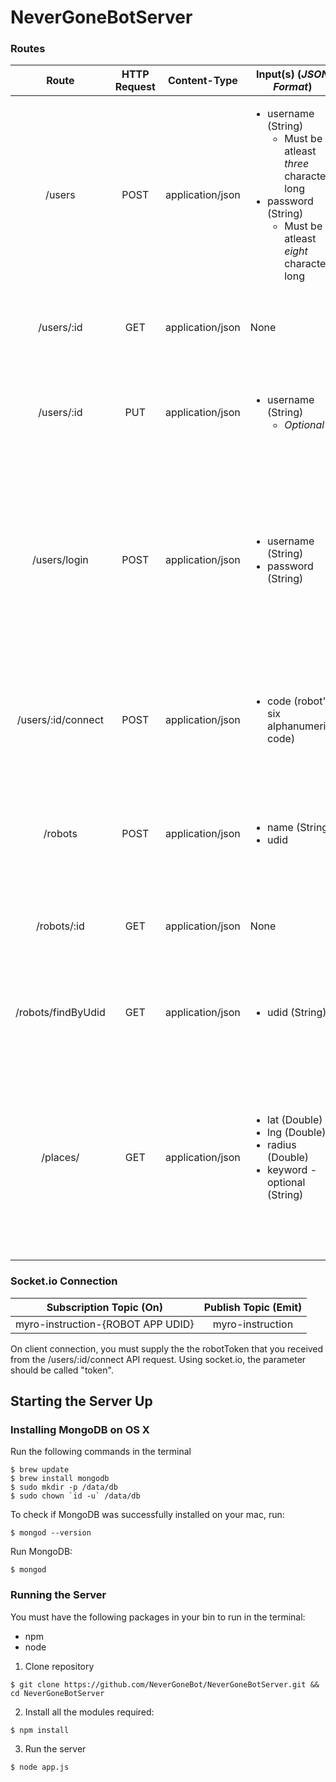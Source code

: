 # NeverGoneBotServer

### Routes

| Route | HTTP Request | Content-Type     | Input(s) (**_JSON Format_**) | Output (**_JSON Format_**) | Description |
| :---: | :----------: | :--------------: | ---------------------------- | -------------------------- | ----------- |
| /users|     POST     | application/json | <ul><li>username (String)<ul><li>Must be atleast _three_ characters long</li></ul></li><li>password (String)<ul><li>Must be atleast _eight_ characters long</li></ul></li></ul> | <ul><li>_id (String)</li><li>username (String)</li></ul> | Create a new user and returns a status code of 201 if successful |
| /users/:id | GET | application/json | None | <ul><li>_id (String)</li><li>username (String)</li></ul> | Get the corresponding user's details from the user ID supplied |
| /users/:id | PUT | application/json | <ul><li>username (String)<ul><li>_Optional_</li></ul></li></ul> | <ul><li>_id (String)</li><li>username (String)</li></ul> | Update the corresponding user's details from the user ID and the fields to update supplied |
| /users/login | POST | application/json | <ul><li>username (String)</li><li>password (String)</li></ul> | <ul><li>status (String)</li><li>message (String)</li><li>user (User JSON)</li></ul> | Attempts to authenticate a user based on the username and password provided. Returns a status code of 401 if authorization fails, otherwise it will return a status code of 200 |
| /users/:id/connect | POST | application/json | <ul><li>code (robot's six alphanumeric code)</li></l> | <ul><li>robotToken (must be supplied with websocket)</li></ul> | Used to get the robotToken for the given robot's code, which is then used to connect to the robot via websocket |
| /robots | POST | application/json | <ul><li>name (String)</li><li>udid</li></ul> | <ul><li>_id</li><li>name (String)</li><li>udid (String)</li><li>code</li></ul> | Creates a new robot application and adds it to the database |
| /robots/:id | GET | application/json | None | <ul><li>name (String)</li><li>udid (String)</li><li>code</li></ul> | Retrieves the robot info for the given unique ID |
|/robots/findByUdid | GET | application/json | <ul><li>udid (String)</li></ul> | <ul><li>name (String)</li><li>udid (String)</li><li>code</li></ul> | Gets robot by UDID |
|/places/ | GET | application/json | <ul><li>lat (Double)</li><li>lng (Double)</li><li> radius (Double)</li><li> keyword -optional (String)</li></ul> | <ul><li> landmarks (JSON array - see contents [here](https://developers.google.com/places/web-service/search#PlaceSearchResponses)) | Returns a list of landmarks within the radius of the given latitude and longitude from Google Places data, if a keyword is given then  the places will be filtered and only locations that match keyword will be returned |

### Socket.io Connection

| Subscription Topic (On) | Publish Topic (Emit) |
| :----------------: | :-----------: |
| myro-instruction-{ROBOT APP UDID} | myro-instruction |

On client connection, you must supply the the robotToken that you received from the /users/:id/connect API request. Using socket.io, the parameter should be called "token".


## Starting the Server Up

### Installing MongoDB on OS X

Run the following commands in the terminal
```
$ brew update
$ brew install mongodb
$ sudo mkdir -p /data/db
$ sudo chown `id -u` /data/db
```

To check if MongoDB was successfully installed on your mac, run:
```
$ mongod --version
```

Run MongoDB:
```
$ mongod
```

### Running the Server

You must have the following packages in your bin to run in the terminal:
- npm
- node

1) Clone repository
```
$ git clone https://github.com/NeverGoneBot/NeverGoneBotServer.git && cd NeverGoneBotServer
```

2) Install all the modules required:
```
$ npm install
```

3) Run the server
```
$ node app.js
```
